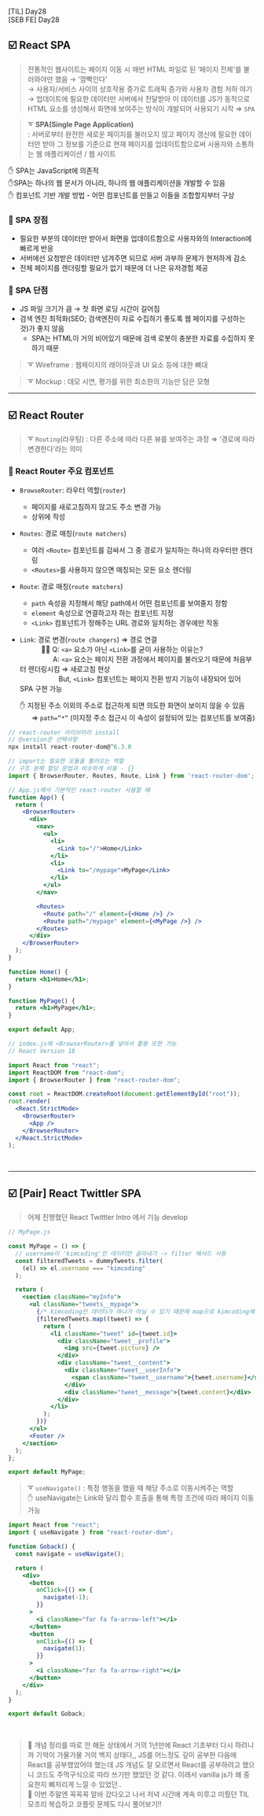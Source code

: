 [TIL] Day28 <br/>
[SEB FE] Day28

## ☑️ React SPA

> 전통적인 웹사이트는 페이지 이동 시 매번 HTML 파일로 된 ‘페이지 전체'를 불러와야만 했음 → ‘깜빡인다’ <br/>
> → 사용자/서비스 사이의 상호작용 증가로 트래픽 증가와 사용자 경험 저하 야기 <br/>
> → 업데이트에 필요한 데이터만 서버에서 전달받아 이 데이터를 JS가 동적으로 HTML 요소를 생성해서 화면에 보여주는 방식이 개발되어 사용되기 시작 ⇒ `SPA`

> ➰ **SPA(Single Page Application)** <br/>
> : 서버로부터 완전한 새로운 페이지를 불러오지 않고 페이지 갱신에 필요한 데이터만 받아 그 정보를 기준으로 현재 페이지를 업데이트함으로써 사용자와 소통하는 웹 애플리케이션 / 웹 사이트

✋ SPA는 JavaScript에 의존적 <br/>
✋SPA는 하나의 웹 문서가 아니라, 하나의 웹 애플리케이션을 개발할 수 있음 <br/>
✋ 컴포넌트 기반 개발 방법 - 어떤 컴포넌트를 만들고 이들을 조합할지부터 구상 <br/>

### 📎 **SPA 장점**

- 필요한 부분의 데이터만 받아서 화면을 업데이트함으로 사용자와의 Interaction에 빠르게 반응
- 서버에선 요청받은 데이터만 넘겨주면 되므로 서버 과부하 문제가 현저하게 감소
- 전체 페이지를 렌더링할 필요가 없기 때문에 더 나은 유저경험 제공

### 📎 **SPA 단점**

- JS 파일 크기가 큼 → 첫 화면 로딩 시간이 길어짐
- 검색 엔진 최적화(SEO; 검색엔진이 자료 수집하기 좋도록 웹 페이지를 구성하는 것)가 좋지 않음
  - SPA는 HTML이 거의 비어있기 때문에 검색 로봇이 충분한 자료를 수집하지 못하기 때문

> ➰ Wireframe
> : 웹페이지의 레이아웃과 UI 요소 등에 대한 뼈대

> ➰ Mockup
> : 데모 시연, 평가를 위한 최소한의 기능만 담은 모형

---

## ☑️ React Router

> ➰ `Routing`(라우팅)
> : 다른 주소에 따라 다른 뷰를 보여주는 과정 ⇒ ‘경로에 따라 변경한다’라는 의미

### 📎 React Router 주요 컴포넌트

- `BrowseRouter`: 라우터 역할(`router`)
  - 페이지를 새로고침하지 않고도 주소 변경 가능
  - 상위에 작성
- `Routes`: 경로 매칭(`route matchers`)
  - 여러 `<Route>` 컴포넌트를 감싸서 그 중 경로가 일치하는 하나의 라우터만 렌더링
  - `<Routes>`를 사용하지 않으면 매칭되는 모든 요소 렌더링
- `Route`: 경로 매칭(`route matchers`)
  - `path` 속성을 지정해서 해당 path에서 어떤 컴포넌트를 보여줄지 정함
  - `element` 속성으로 연결하고자 하는 컴포넌트 지정
  - `<Link>` 컴포넌트가 정해주는 URL 경로와 일치하는 경우에만 작동
- `Link`: 경로 변경(`route changers`) ⇒ 경로 연결 <br/>
  &nbsp;&nbsp;&nbsp;&nbsp;&nbsp;&nbsp;&nbsp;&nbsp;&nbsp;&nbsp; 🤷‍♀️ Q: `<a>` 요소가 아닌 `<Link>`를 굳이 사용하는 이유는? <br/>
  &nbsp;&nbsp;&nbsp;&nbsp;&nbsp;&nbsp;&nbsp;&nbsp;&nbsp;&nbsp;&nbsp;&nbsp;&nbsp;&nbsp;&nbsp;&nbsp; A: `<a>` 요소는 페이지 전환 과정에서 페이지를 불러오기 때문에 처음부터 렌더링시킴 ⇒ 새로고침 현상<br/>
  &nbsp;&nbsp;&nbsp;&nbsp;&nbsp;&nbsp;&nbsp;&nbsp;&nbsp;&nbsp;&nbsp;&nbsp;&nbsp;&nbsp;&nbsp;&nbsp;&nbsp;&nbsp;&nbsp;&nbsp;But, `<Link>` 컴포넌트는 페이지 전환 방지 기능이 내장되어 있어 SPA 구현 가능 <br/>
  
  ✋ 지정된 주소 이외의 주소로 접근하게 되면 의도한 화면이 보이지 않을 수 있음 <br/>
&nbsp;&nbsp;&nbsp;&nbsp;&nbsp;  ⇒ `path=”*”` (미지정 주소 접근시 이 속성이 설정되어 있는 컴포넌트를 보여줌)

```jsx
// react-router 라이브러리 install
// @version은 선택사항
npx install react-router-dom@^6.3.0

// import는 필요한 모듈을 불러오는 역할
// 구조 분해 할당 문법과 비슷하게 이용 - {}
import { BrowserRouter, Routes, Route, Link } from 'react-router-dom';
```

```jsx
// App.js에서 기본적인 react-router 사용할 때
function App() {
  return (
    <BrowserRouter>
      <div>
        <nav>
          <ul>
            <li>
              <Link to="/">Home</Link>
            </li>
            <li>
              <Link to="/mypage">MyPage</Link>
            </li>
          </ul>
        </nav>

        <Routes>
          <Route path="/" element={<Home />} />
          <Route path="/mypage" element={<MyPage />} />
        </Routes>
      </div>
    </BrowserRouter>
  );
}

function Home() {
  return <h1>Home</h1>;
}

function MyPage() {
  return <h1>MyPage</h1>;
}

export default App;
```

```jsx
// index.js에 <BrowserRouter>를 넣어서 활용 또한 가능
// React Version 18

import React from "react";
import ReactDOM from "react-dom";
import { BrowserRouter } from "react-router-dom";

const root = ReactDOM.createRoot(document.getElementById("root"));
root.render(
  <React.StrictMode>
    <BrowserRouter>
      <App />
    </BrowserRouter>
  </React.StrictMode>
);
```

<br/>

---

## ☑️ [Pair] React Twittler SPA

> 어제 진행했던 React Twittler Intro 에서 기능 develop

```jsx
// MyPage.js

const MyPage = () => {
  // username이 'kimcoding'인 데이터만 골라내기 -> filter 메서드 사용
  const filteredTweets = dummyTweets.filter(
    (el) => el.username === "kimcoding"
  );

  return (
    <section className="myInfo">
      <ul className="tweets__mypage">
        {/* kimcoding인 데이터가 하나가 아닐 수 있기 때문에 map으로 kimcoding에 해당하는 데이터 모조리 가져와서 보여주기 */}
        {filteredTweets.map((tweet) => {
          return (
            <li className="tweet" id={tweet.id}>
              <div className="tweet__profile">
                <img src={tweet.picture} />
              </div>
              <div className="tweet__content">
                <div className="tweet__userInfo">
                  <span className="tweet__username">{tweet.username}</span>
                </div>
                <div className="tweet__message">{tweet.content}</div>
              </div>
            </li>
          );
        })}
      </ul>
      <Footer />
    </section>
  );
};

export default MyPage;
```

> ➰ `useNavigate()`
> : 특정 행동을 했을 때 해당 주소로 이동시켜주는 역할 <br/>
> ✋ useNavigate는 Link와 달리 함수 호출을 통해 특정 조건에 따라 페이지 이동 가능

```jsx
import React from "react";
import { useNavigate } from "react-router-dom";

function Goback() {
  const navigate = useNavigate();

  return (
    <div>
      <button
        onClick={() => {
          navigate(-1);
        }}
      >
        <i className="far fa fa-arrow-left"></i>
      </button>
      <button
        onClick={() => {
          navigate(1);
        }}
      >
        <i className="far fa fa-arrow-right"></i>
      </button>
    </div>
  );
}

export default Goback;
```

<br/>

> 🫠 개념 정리를 따로 안 해둔 상태에서 거의 1년만에 React 기초부터 다시 하려니까 기억이 가물가물 거의 백지 상태다,, JS를 어느정도 깊이 공부한 다음에 React를 공부했었어야 했는데 JS 개념도 잘 모르면서 React를 공부하려고 했으니 코드도 주먹구식으로 따라 쓰기만 했었던 것 같다. 이래서 vanilla js가 왜 중요한지 뼈저리게 느낄 수 있었던.. <br/>
> 💪 이번 주말엔 꼭꼭꼭 알바 갔다오고 나서 저녁 시간에 계속 미루고 미뤘던 TIL 모조리 복습하고 코플릿 문제도 다시 풀어보기!!
